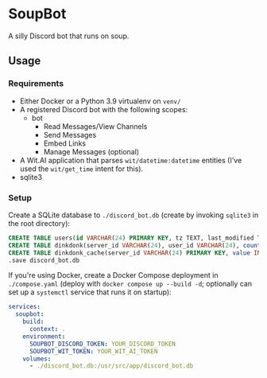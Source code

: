# SoupBot

A silly Discord bot that runs on soup.

## Usage

### Requirements

- Either Docker or a Python 3.9 virtualenv on `venv/`
- A registered Discord bot with the following scopes:
  - bot
    - Read Messages/View Channels
    - Send Messages
    - Embed Links
    - Manage Messages (optional)
- A Wit.AI application that parses `wit/datetime:datetime` entities (I've used the `wit/get_time` intent for this).
- sqlite3

### Setup

Create a SQLite database to `./discord_bot.db` (create by invoking `sqlite3` in the root directory):

```sql
CREATE TABLE users(id VARCHAR(24) PRIMARY KEY, tz TEXT, last_modified TEXT);
CREATE TABLE dinkdonk(server_id VARCHAR(24), user_id VARCHAR(24), count INTEGER, lifetime_count INTEGER, last_modified TEXT, PRIMARY KEY (server_id, user_id));
CREATE TABLE dinkdonk_cache(server_id VARCHAR(24) PRIMARY KEY, value INTEGER);
.save discord_bot.db
```

If you're using Docker, create a Docker Compose deployment in `./compose.yaml` (deploy with `docker compose up --build -d`; optionally can set up a `systemctl` service that runs it on startup):

```yaml
services:
  soupbot:
    build:
      context: .
    environment:
      SOUPBOT_DISCORD_TOKEN: YOUR_DISCORD_TOKEN
      SOUPBOT_WIT_TOKEN: YOUR_WIT_AI_TOKEN
    volumes:
      - ./discord_bot.db:/usr/src/app/discord_bot.db
```
